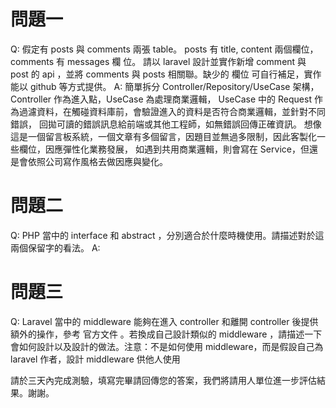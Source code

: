 # 問題一
   Q: 假定有 posts 與 comments 兩張 table。 posts 有 title, content 兩個欄位， comments 有 messages 欄
   位。 請以 laravel 設計並實作新增 comment 與 post 的 api ，並將 comments 與 posts 相關聯。缺少的
   欄位 可自行補足，實作能以 github 等方式提供。
   A: 簡單拆分 Controller/Repository/UseCase 架構，Controller 作為進入點，UseCase 為處理商業邏輯，
      UseCase 中的 Request 作為過濾資料，在觸碰資料庫前，會驗證進入的資料是否符合商業邏輯，並針對不同錯誤，
      回拋可讀的錯誤訊息給前端或其他工程師，如無錯誤回傳正確資訊。
      想像這是一個留言板系統，一個文章有多個留言，因題目並無過多限制，因此客製化一些欄位，因應彈性化業務發展，
      如遇到共用商業邏輯，則會寫在 Service，但還是會依照公司寫作風格去做因應與變化。
  
# 問題二    
   Q: PHP 當中的 interface 和 abstract ，分別適合於什麼時機使用。請描述對於這兩個保留字的看法。
   A: 

# 問題三
   Q: Laravel 當中的 middleware 能夠在進入 controller 和離開 controller 後提供額外的操作，參考 官方文件
   。若換成自己設計類似的 middleware ，請描述一下會如何設計以及設計的做法。注意：不是如何使用
   middleware，而是假設自己為 laravel 作者，設計 middleware 供他人使用

請於三天內完成測驗，填寫完畢請回傳您的答案，我們將請用人單位進一步評估結果。謝謝。


